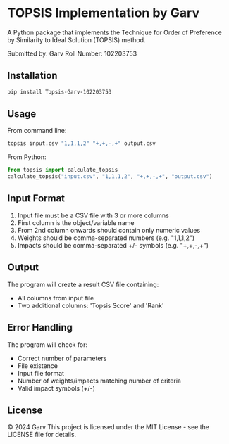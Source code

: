 # TOPSIS Implementation by Garv

A Python package that implements the Technique for Order of Preference by Similarity to Ideal Solution (TOPSIS) method.

Submitted by: Garv
Roll Number: 102203753

## Installation

```bash
pip install Topsis-Garv-102203753
```

## Usage

From command line:
```bash
topsis input.csv "1,1,1,2" "+,+,-,+" output.csv
```

From Python:
```python
from topsis import calculate_topsis
calculate_topsis("input.csv", "1,1,1,2", "+,+,-,+", "output.csv")
```

## Input Format

1. Input file must be a CSV file with 3 or more columns
2. First column is the object/variable name
3. From 2nd column onwards should contain only numeric values
4. Weights should be comma-separated numbers (e.g. "1,1,1,2")
5. Impacts should be comma-separated +/- symbols (e.g. "+,+,-,+")

## Output

The program will create a result CSV file containing:
- All columns from input file
- Two additional columns: 'Topsis Score' and 'Rank'

## Error Handling

The program will check for:
- Correct number of parameters
- File existence
- Input file format
- Number of weights/impacts matching number of criteria
- Valid impact symbols (+/-)

## License

© 2024 Garv
This project is licensed under the MIT License - see the LICENSE file for details.